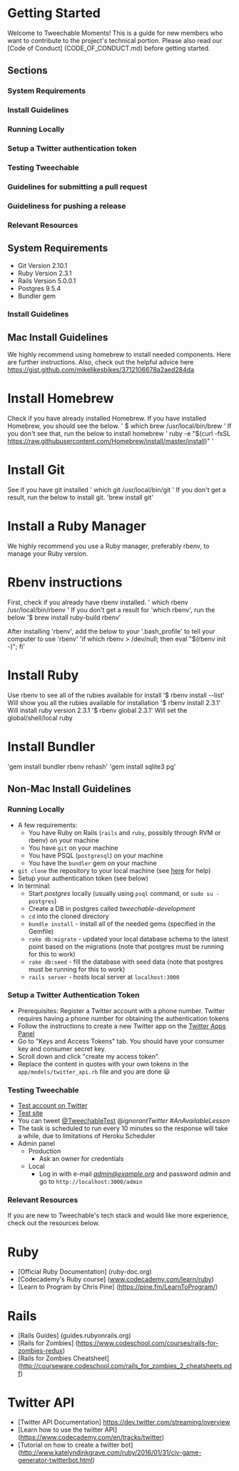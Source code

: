 # Getting Started
Welcome to Tweechable Moments!  This is a guide for new members who want to contribute to the project's technical portion.  Please also read our [Code of Conduct] (CODE_OF_CONDUCT.md) before getting started.

## Sections
### System Requirements
### Install Guidelines
### Running Locally
### Setup a Twitter authentication token
### Testing Tweechable
### Guidelines for submitting a pull request
### Guideliness for pushing a release
### Relevant Resources


## System Requirements
- Git Version 2.10.1
- Ruby Version 2.3.1
- Rails Version 5.0.0.1
- Postgres 9.5.4
- Bundler gem

### Install Guidelines
## Mac Install Guidelines 
We highly recommend using homebrew to install needed components.  Here are further instructions.  Also, check out the helpful advice here https://gist.github.com/mikelikesbikes/3712106678a2aed284da

# Install Homebrew
Check if you have already installed Homebrew.  If you have installed Homebrew, you should see the below.
'
$ which brew
/usr/local/bin/brew
'
If you don't see that, run the below to install homebrew
' ruby -e "$(curl -fsSL https://raw.githubusercontent.com/Homebrew/install/master/install)" '

# Install Git
See if you have git installed
' which git
 /usr/local/bin/git '
 If you don't get a result, run the below to install git.
'brew install git'

# Install a Ruby Manager
We highly recommend you use a Ruby manager, preferably rbenv, to manage your Ruby version.
# Rbenv instructions
First, check if you already have rbenv installed.
' which rbenv 
/usr/local/bin/rbenv
'
If you don't get a result for 'which rbenv', run the below
'$ brew install ruby-build rbenv'

After installing 'rbenv', add the below to your '.bash_profile' to tell your computer to use 'rbenv'
'if which rbenv > /dev/null; then eval "$(rbenv init -)"; fi'

# Install Ruby
Use rbenv to see all of the rubies available for install
'$ rbenv install --list'
Will show you all the rubies available for installation
'$ rbenv install 2.3.1'
Will install ruby version 2.3.1
'$ rbenv global 2.3.1'
Will set the global/shell/local ruby

# Install Bundler
'gem install bundler
rbenv rehash'
'gem install sqlite3 pg'


## Non-Mac Install Guidelines

### Running Locally
- A few requirements:
	- You have Ruby on Rails (`rails` and `ruby`, possibly through RVM or rbenv) on your machine
	- You have `git` on your machine
	- You have PSQL (`postgresql`) on your machine
	- You have the `bundler` gem on your machine
- `git clone` the repository to your local machine (see [here](https://help.github.com/articles/cloning-a-repository/) for help)
- Setup your authentication token (see below)
- In terminal:
	- Start *postgres* locally (usually using `psql` command, or `sudo su - postgres`)
	- Create a DB in postgres called *tweechable-development*
	- `cd` into the cloned directory
	- `bundle install` - install all of the needed gems (specified in the Gemfile)
	- `rake db:migrate` - updated your local database schema to the latest point based on the migrations (note that postgres must be running for this to work)
	- `rake db:seed` - fill the database with seed data (note that postgres must be running for this to work)
	- `rails server` - hosts local server at `localhost:3000`

### Setup a Twitter Authentication Token 
- Prerequisites: Register a Twitter account with a phone number. Twitter requires having a phone number for obtaining the authentication tokens 
- Follow the instructions to create a new Twitter app on the [Twitter Apps Panel](https://apps.twitter.com/)
- Go to "Keys and Access Tokens" tab. You should have your consumer key and consumer secret key.
- Scroll down and click "create my access token". 
- Replace the content in quotes with your own tokens in the `app/models/twitter_api.rb` file and you are done :smiley:


### Testing Tweechable
- [Test account on Twitter](https://twitter.com/TweechableTest)
- [Test site](https://tweechable-test.herokuapp.com/)
- You can tweet [@TweechableTest](https://twitter.com/TweechableTest) @*ignorantTwitter* #*AnAvailableLesson*  
- The task is scheduled to run every 10 minutes so the response will take a while, due to limitations of Heroku Scheduler
- Admin panel
	- Production
		- Ask an owner for credentials
	- Local
		- Log in with e-mail *admin@example.org* and password *admin* and go to `http://localhost:3000/admin`

### Relevant Resources
If you are new to Tweechable's tech stack and would like more experience, check out the resources below.
# Ruby
- [Official Ruby Documentation] (ruby-doc.org)
- [Codecademy's Ruby course] (www.codecademy.com/learn/ruby)
- [Learn to Program by Chris Pine] (https://pine.fm/LearnToProgram/)
# Rails
- [Rails Guides] (guides.rubyonrails.org)
- [Rails for Zombies] (https://www.codeschool.com/courses/rails-for-zombies-redux)
- [Rails for Zombies Cheatsheet] (http://courseware.codeschool.com/rails_for_zombies_2_cheatsheets.pdf)
# Twitter API
- [Twitter API Documentation] https://dev.twitter.com/streaming/overview
- [Learn how to use the twitter API] (https://www.codecademy.com/en/tracks/twitter)
- [Tutorial on how to create a twitter bot] (http://www.katelyndinkgrave.com/ruby/2016/01/31/civ-game-generator-twitterbot.html)
